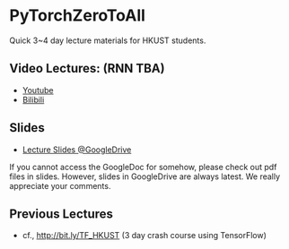 # PyTorchZeroToAll
Quick 3~4 day lecture materials for HKUST students.

## Video Lectures: (RNN TBA)
* [Youtube](http://bit.ly/PyTorchVideo)
* [Bilibili](https://www.bilibili.com/video/av15823922/)

## Slides
* [Lecture Slides @GoogleDrive](http://bit.ly/PyTorchZeroAll)

If you cannot access the GoogleDoc for somehow, please check out pdf files in slides. However, slides in GoogleDrive are always latest. We really appreciate your comments.

## Previous Lectures 
* cf., http://bit.ly/TF_HKUST (3 day crash course using TensorFlow)
